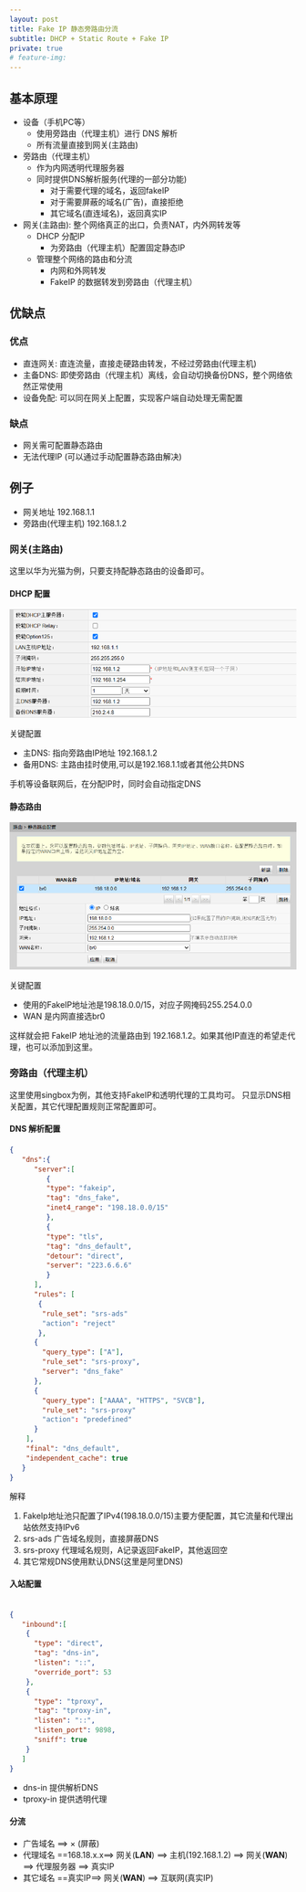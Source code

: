 ```yaml
---
layout: post
title: Fake IP 静态旁路由分流 
subtitle: DHCP + Static Route + Fake IP
private: true
# feature-img: 
---
```


## 基本原理

* 设备（手机PC等）
   * 使用旁路由（代理主机）进行 DNS 解析
   * 所有流量直接到网关(主路由)
* 旁路由（代理主机）
   * 作为内网透明代理服务器
   * 同时提供DNS解析服务(代理的一部分功能)
      * 对于需要代理的域名，返回fakeIP
      * 对于需要屏蔽的域名(广告)，直接拒绝
      * 其它域名(直连域名)，返回真实IP
* 网关(主路由): 整个网络真正的出口，负责NAT，内外网转发等
   * DHCP 分配IP
      * 为旁路由（代理主机）配置固定静态IP
   * 管理整个网络的路由和分流
      * 内网和外网转发
      * FakeIP 的数据转发到旁路由（代理主机）

## 优缺点

### 优点

* 直连网关: 直连流量，直接走硬路由转发，不经过旁路由(代理主机)
* 主备DNS: 即使旁路由（代理主机）离线，会自动切换备份DNS，整个网络依然正常使用
* 设备免配: 可以同在网关上配置，实现客户端自动处理无需配置

### 缺点

* 网关需可配置静态路由
* 无法代理IP (可以通过手动配置静态路由解决)


## 例子

* 网关地址 192.168.1.1
* 旁路由(代理主机) 192.168.1.2


### 网关(主路由)

这里以华为光猫为例，只要支持配静态路由的设备即可。

#### DHCP 配置

![DHCP](/assets/img/dhcp-static-route-fake-ip-bypass-mode/dhcp-config.png)

关键配置

* 主DNS: 指向旁路由IP地址 192.168.1.2
* 备用DNS: 主路由挂时使用,可以是192.168.1.1或者其他公共DNS

手机等设备联网后，在分配IP时，同时会自动指定DNS

#### 静态路由

![Stati Route](/assets/img/dhcp-static-route-fake-ip-bypass-mode/static-route.png)

关键配置

* 使用的FakeIP地址池是198.18.0.0/15，对应子网掩码255.254.0.0
* WAN 是内网直接选br0

这样就会把 FakeIP 地址池的流量路由到 192.168.1.2。如果其他IP直连的希望走代理，也可以添加到这里。


### 旁路由（代理主机）

这里使用singbox为例，其他支持FakeIP和透明代理的工具均可。
只显示DNS相关配置，其它代理配置规则正常配置即可。

#### DNS 解析配置

```json
{
   "dns":{
      "server":[
         {
         "type": "fakeip",
         "tag": "dns_fake",
         "inet4_range": "198.18.0.0/15"
         },
         {
         "type": "tls",
         "tag": "dns_default",
         "detour": "direct",
         "server": "223.6.6.6"
         }
      ],
      "rules": [
       {
        "rule_set": "srs-ads"
        "action": "reject"
       },
      {
        "query_type": ["A"],
        "rule_set": "srs-proxy",
        "server": "dns_fake"
      },
      {
        "query_type": ["AAAA", "HTTPS", "SVCB"],
        "rule_set": "srs-proxy"
        "action": "predefined"
      }
    ],
    "final": "dns_default",
    "independent_cache": true
   }
}
```
解释
1. FakeIp地址池只配置了IPv4(198.18.0.0/15)主要方便配置，其它流量和代理出站依然支持IPv6
2. srs-ads 广告域名规则，直接屏蔽DNS
3. srs-proxy 代理域名规则，A记录返回FakeIP，其他返回空
4. 其它常规DNS使用默认DNS(这里是阿里DNS)


#### 入站配置

```json

{
   "inbound":[
    {
      "type": "direct",
      "tag": "dns-in",
      "listen": "::",
      "override_port": 53
    },
    {
      "type": "tproxy",
      "tag": "tproxy-in",
      "listen": "::",
      "listen_port": 9898,
      "sniff": true
    }
   ]
}
```

* dns-in 提供解析DNS
* tproxy-in 提供透明代理


#### 分流

* 广告域名 ==> × (屏蔽)
* 代理域名 ==168.18.x.x==> 网关(**LAN**) ==> 主机(192.168.1.2) ==> 网关(**WAN**) ==> 代理服务器 ==> 真实IP
* 其它域名 ==真实IP==> 网关(**WAN**) ==> 互联网(真实IP)